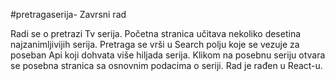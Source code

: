 #pretragaserija-
Zavrsni rad

Radi se o pretrazi Tv serija. 
Početna stranica učitava nekoliko desetina najzanimljivijih serija.
Pretraga se vrši u Search polju koje se vezuje za poseban Api koji dohvata više hiljada serija.
Klikom na posebnu seriju otvara se posebna stranica sa osnovnim podacima o seriji.
Rad je rađen u React-u.
